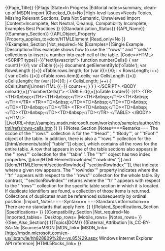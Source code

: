 {{Page_Title}}
{{Flags
|State=In Progress
|Editorial notes=summary, clean-up of MSDN import
|Checked_Out=No
|High-level issues=Needs Topics, Missing Relevant Sections, Data Not Semantic, Unreviewed Import
|Content=Incomplete, Not Neutral, Cleanup, Compatibility Incomplete, Examples Best Practices
}}
{{Standardization_Status}}
{{API_Name}}
{{Summary_Section}}
{{API_Object_Property
|Property_applies_to=dom/HTMLElement
|Read_only=No
}}
{{Examples_Section
|Not_required=No
|Examples={{Single Example
|Description=This example shows how to use the '''rows''' and '''cells''' collections to insert a number into each cell of the table.
|Code=&lt;HTML&gt;
&lt;SCRIPT type{{=}}"text/javascript"&gt;
function numberCells()
{
	var count{{=}}1;
	var oTable {{=}} document.getElementById('oTable');
	var RowsLength {{=}} oTable.rows.length;
	for (var i{{=}}0; i &lt; RowsLength; i++)
	{
	    var oCells {{=}} oTable.rows.item(i).cells;
	    var CellsLength {{=}} oCells.length;
	    for (var j{{=}}0; j &lt; CellsLength; j++) 
	    {
		    oCells.item(j).innerHTML {{=}} count++;
	    }
	}
}
&lt;/SCRIPT&gt;
&lt;BODY onload{{=}}"numberCells()"&gt;
&lt;TABLE id{{=}}oTable border{{=}}1&gt;
&lt;TR&gt;&lt;TH&gt;&amp;nbsp;&lt;/TH&gt;&lt;TH&gt;&amp;nbsp;&lt;/TH&gt;&lt;TH&gt;&amp;nbsp;&lt;/TH&gt;&lt;TH&gt;&amp;nbsp;&lt;/TH&gt;&lt;/TR&gt;
&lt;TR&gt;&lt;TD&gt;&amp;nbsp;&lt;/TD&gt;&lt;TD&gt;&amp;nbsp;&lt;/TD&gt;&lt;TD&gt;&amp;nbsp;&lt;/TD&gt;&lt;TD&gt;&amp;nbsp;&lt;/TD&gt;&lt;/TR&gt;
&lt;TR&gt;&lt;TD&gt;&amp;nbsp;&lt;/TD&gt;&lt;TD&gt;&amp;nbsp;&lt;/TD&gt;&lt;TD&gt;&amp;nbsp;&lt;/TD&gt;&lt;TD&gt;&amp;nbsp;&lt;/TD&gt;&lt;/TR&gt;
&lt;/TABLE&gt;
&lt;/BODY&gt;&lt;/HTML&gt;
|LiveURL=http://samples.msdn.microsoft.com/workshop/samples/author/dhtml/refs/rows-cells.htm
}}
}}
{{Notes_Section
|Notes====Remarks===
The scope of the '''rows''' collection is for the '''tHead''', '''tBody''', or '''tFoot''' object of the table. In addition, there is also a '''rows''' collection for the [[html/elements/table|'''table''']] object, which contains all the rows for the entire table. A row that appears in one of the table sections also appears in the '''rows''' collection for the '''table'''.
The '''tr''' object has two index properties, [[dom/HTMLElement/rowIndex|'''rowIndex''']] and [[dom/HTMLElement/sectionRowIndex|'''sectionRowIndex''']], that indicate where a given row appears. The '''rowIndex''' property indicates where the '''tr''' appears with respect to the '''rows''' collection for the whole table. By contrast, '''sectionRowIndex''' returns where the '''tr''' appears with respect to the '''rows''' collection for the specific table section in which it is located.
If duplicate identifiers are found, a collection of those items is returned. Collections of duplicates must be referenced subsequently by ordinal position.
|Import_Notes====Syntax===
===Standards information===
There are no standards that apply here.
}}
{{Related_Specifications_Section
|Specifications=
}}
{{Compatibility_Section
|Not_required=No
|Imported_tables=
|Desktop_rows=
|Mobile_rows=
|Notes_rows=
}}
{{See_Also_Section}}
{{Topics|DOM}}
{{External_Attribution
|Is_CC-BY-SA=No
|Sources=MSDN
|MDN_link=
|MSDN_link=[http://msdn.microsoft.com/en-us/library/ie/hh828809%28v=vs.85%29.aspx Windows Internet Explorer API reference]
|HTML5Rocks_link=
}}